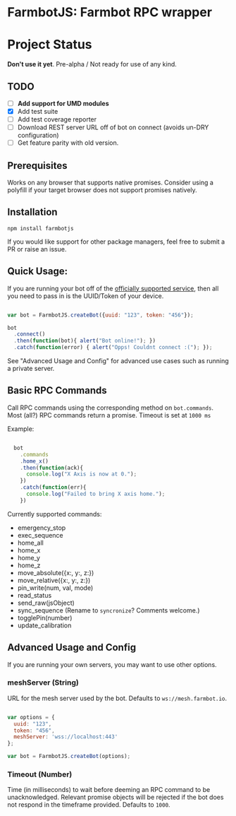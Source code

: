 # FarmbotJS: Farmbot RPC wrapper

# Project Status

**Don't use it yet**. Pre-alpha / Not ready for use of any kind.

## TODO

 - [ ] **Add support for UMD modules**
 - [X] Add test suite
 - [ ] Add test coverage reporter
 - [ ] Download REST server URL off of bot on connect (avoids un-DRY configuration)
 - [ ] Get feature parity with old version.

## Prerequisites

Works on any browser that supports native promises. Consider using a polyfill if your target browser does not support promises natively.

## Installation

```
npm install farmbotjs
```

If you would like support for other package managers, feel free to submit a PR or raise an issue.

## Quick Usage:

If you are running your bot off of the [officially supported service](http://my.farmbot.io), then all you need to pass in is the UUID/Token of your device.

```javascript

var bot = FarmbotJS.createBot({uuid: "123", token: "456"});

bot
  .connect()
  .then(function(bot){ alert("Bot online!"); })
  .catch(function(error) { alert("Opps! Couldnt connect :("); });

```

See "Advanced Usage and Config" for advanced use cases such as running a private server.

## Basic RPC Commands

Call RPC commands using the corresponding method on `bot.commands`. Most (all?) RPC commands return a promise. Timeout is set at `1000 ms`

Example:

```javascript

  bot
    .commands
    .home_x()
    .then(function(ack){
      console.log("X Axis is now at 0.");
    })
    .catch(function(err){
      console.log("Failed to bring X axis home.");
    })

```

Currently supported commands:

 * emergency_stop
 * exec_sequence
 * home_all
 * home_x
 * home_y
 * home_z
 * move_absolute({x:, y:, z:})
 * move_relative({x:, y:, z:})
 * pin_write(num, val, mode)
 * read_status
 * send_raw(jsObject)
 * sync_sequence (Rename to `syncronize`? Comments welcome.)
 * togglePin(number)
 * update_calibration

## Advanced Usage and Config

If you are running your own servers, you may want to use other options.

### meshServer (String)

URL for the mesh server used by the bot. Defaults to `ws://mesh.farmbot.io`.

```javascript

var options = {
  uuid: "123",
  token: "456",
  meshServer: 'wss://localhost:443'
};

var bot = FarmbotJS.createBot(options);

```

### Timeout (Number)

Time (in milliseconds) to wait before deeming an RPC command to be unacknowledged. Relevant promise objects will be rejected if the bot does not respond in the timeframe provided. Defaults to `1000`.
